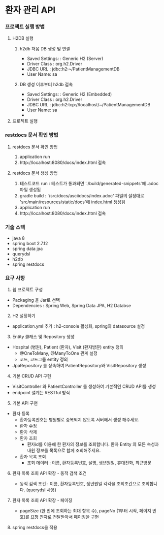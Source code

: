 # 환자 관리 API

### 프로젝트 실행 방법
1. H2DB 실행
   1. h2db 처음 DB 생성 및 연결
      - Saved Settings: : Generic H2 (Server)
      - Driver Class : org.h2.Driver
      - JDBC URL : jdbc:h2:~/PatientManagementDB
      - User Name: sa

   2. DB 생성 이후부터 h2db 접속 
       - Saved Settings: : Generic H2 (Embedded)
       - Driver Class : org.h2.Driver
       - JDBC URL : jdbc:h2:tcp://localhost/~/PatientManagementDB
       - User Name: sa
       - 
2. 프로젝트 실행


### restdocs 문서 확인 방법
1. restdocs 문서 확인 방법
   1. application run
   2. http://localhost:8080/docs/index.html 접속

2. restdocs 문서 생성 방법
   1. 테스트코드 run : 테스트가 통과되면 './build/generated-snippets'에 .adoc 파일 생성됨
   2. gradle build : '/src/docs/asciidocs/index.adoc' 파일의 설정대로 'src/main/resources/static/docs'에 index.html 생성됨
   3. application run
   4. http://localhost:8080/docs/index.html 접속


### 기술 스택

- java 8
- spring boot 2.7.12
- spring data jpa
- querydsl
- h2db
- spring restdocs

### 요구 사항
1. 웹 프로젝트 구성
- Packaging 을 Jar로 선택
- Dependencies : Spring Web, Spring Data JPA, H2 Databse


2. H2 설정하기
- application.yml 추가 : h2-console 활성화, spring의 datasource 설정


3. Entity 클래스 및 Repository 생성
- Hospital (병원), Patient (환자), Visit (환자방문) entity 정의
    - @OneToMany, @ManyToOne 관계 설정
    - 코드, 코드그룹 entity 정의
- JpaRepository 를 상속하여 PatientRepository와 VisitRepository 생성


4. 기본 CRUD API 구현
- VisitController 와 PatientController 를 생성하여 기본적인 CRUD API를 생성
- endpoint 설계는 RESTful 방식


5. 기본 API 구현
- 환자 등록
    - 환자등록번호는 병원별로 중복되지 않도록 서버에서 생성 해주세요.
    - 환자 수정
    - 환자 삭제
    - 환자 조회
        - 환자id를 이용해 한 환자의 정보를 조회합니다. 환자 Entity 의 모든 속성과 내원 정보를 목록으로 함께 조회해주세요.
    - 환자 목록 조회
        - 조회 데이터 : 이름, 환자등록번호, 설명, 생년원일, 휴대전화, 최근방문


6. 환자 목록 조회 API 확장 - 동적 검색 조건
    - 동적 검색 조건 : 이름, 환자등록번호, 생년원일 각각을 조회조건으로 조회합니다. (querydsl 사용)


7. 환자 목록 조회 API 확장 - 페이징
    - pageSize (한 번에 조회하는 최대 항목 수), pageNo (1부터 시작, 페이지 번호)를 요청 인자로 전달받아서 페이징을 구현


8. spring restdocs을 적용